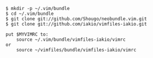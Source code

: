 
	$ mkdir -p ~/.vim/bundle
	$ cd ~/.vim/bundle
	$ git clone git://github.com/Shougo/neobundle.vim.git
	$ git clone git://github.com/iakio/vimfiles-iakio.git

	put $MYVIMRC to:
		source ~/.vim/bundle/vimfiles-iakio/vimrc
	or
		source ~/vimfiles/bundle/vimfiles-iakio/vimrc
